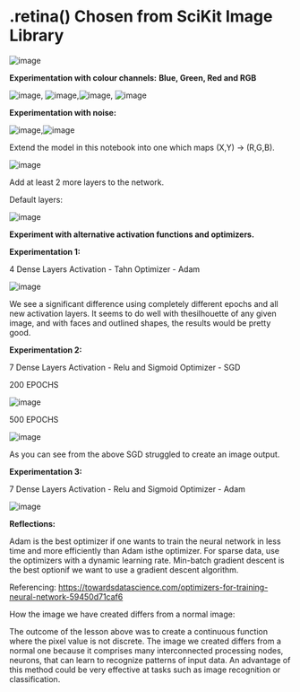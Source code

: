 # .retina() Chosen from SciKit Image Library

![image](https://git.arts.ac.uk/storage/user/189/files/a8dc9a80-a300-11ec-88cf-ec2ffbd253bf)


**Experimentation with colour channels:**
**Blue, Green, Red and RGB**

![image](https://git.arts.ac.uk/storage/user/189/files/af6b1200-a300-11ec-841e-69001c05dc39), ![image](https://git.arts.ac.uk/storage/user/189/files/c3af0f00-a300-11ec-8c03-7186f81f4015),![image](https://git.arts.ac.uk/storage/user/189/files/cc074a00-a300-11ec-8942-5588d979c9bf), ![image](https://git.arts.ac.uk/storage/user/189/files/d3c6ee80-a300-11ec-8313-98b8bc472892)



**Experimentation with noise:**

![image](https://git.arts.ac.uk/storage/user/189/files/d9bccf80-a300-11ec-8375-f8c0a7c20807),![image](https://git.arts.ac.uk/storage/user/189/files/e17c7400-a300-11ec-902d-e008c10560ca)




Extend the model in this notebook into one which maps (X,Y) -> (R,G,B).

![image](https://git.arts.ac.uk/storage/user/189/files/8c3e6380-a2fc-11ec-8359-650dc9916156)


Add at least 2 more layers to the network.

Default layers:


![image](https://git.arts.ac.uk/storage/user/189/files/9d877000-a2fc-11ec-8c1c-f1d29b2e4873)



**Experiment with alternative activation functions and optimizers.**

**Experimentation 1:**

4 Dense Layers
Activation - Tahn
Optimizer - Adam

![image](https://git.arts.ac.uk/storage/user/189/files/bee85c00-a2fc-11ec-9289-182613229c28)


We see a significant difference using completely different epochs and all new activation layers. It seems to do well with thesilhouette of any given image, and with faces and outlined shapes, the results would be pretty good.


**Experimentation 2:** 


7 Dense Layers
Activation - Relu and Sigmoid
Optimizer - SGD

200 EPOCHS

![image](https://git.arts.ac.uk/storage/user/189/files/07077e80-a2fd-11ec-88d1-4278313cb468)


500 EPOCHS


![image](https://git.arts.ac.uk/storage/user/189/files/0cfd5f80-a2fd-11ec-8d3e-f432fafd4601)


As you can see from the above SGD struggled to create an image output.

**Experimentation 3:**

7 Dense Layers
Activation - Relu and Sigmoid
Optimizer - Adam

![image](https://git.arts.ac.uk/storage/user/189/files/269ea700-a2fd-11ec-8fd7-ff2d7dc491cd)



**Reflections:**

Adam is the best optimizer if one wants to train the neural network in less time and more efficiently than Adam isthe optimizer.
For sparse data, use the optimizers with a dynamic learning rate.
Min-batch gradient descent is the best optionif we want to use a gradient descent algorithm.

Referencing:
https://towardsdatascience.com/optimizers-for-training-neural-network-59450d71caf6


How the image we have created differs from a normal image:


The outcome of the lesson above was to create a continuous function where the pixel value is not discrete.
The image we created differs from a normal one because it comprises many interconnected processing nodes, neurons, that can learn to recognize patterns of input data. An advantage of this method could be very effective at tasks such as image recognition or classification.


